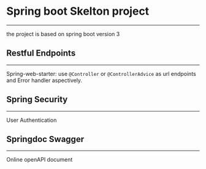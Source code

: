 # Spring boot Skelton project

---
the project is based on spring boot version 3

## Restful Endpoints

---
Spring-web-starter: use `@Controller` or `@ControllerAdvice` as url endpoints and Error handler aspectively.

## Spring Security

---
User Authentication

## Springdoc Swagger

---
Online openAPI document
